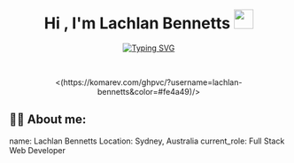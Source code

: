 <h1 align="center">Hi , I'm Lachlan Bennetts <img src="https://media.giphy.com/media/hvRJCLFzcasrR4ia7z/giphy.gif" width="35"></h1>

<p align="center">
  <a href="https://git.io/typing-svg"><img src="https://readme-typing-svg.demolab.com?font=Rubik+Vinyl&weight=600&pause=1000&color=FE4A49&center=true&vCenter=true&width=435&lines=Le+Wagon+Full+Stack+Graduate;Passionate+Programmer+interested+in+exciting+new+projects!" alt="Typing SVG" /></a>
</p>

<br>

<p align="center"> 
	<(https://komarev.com/ghpvc/?username=lachlan-bennetts&color=#fe4a49)/> 
</p>


## :sassy_man:  About me:
name: Lachlan Bennetts
Location: Sydney, Australia
current_role: Full Stack Web Developer


